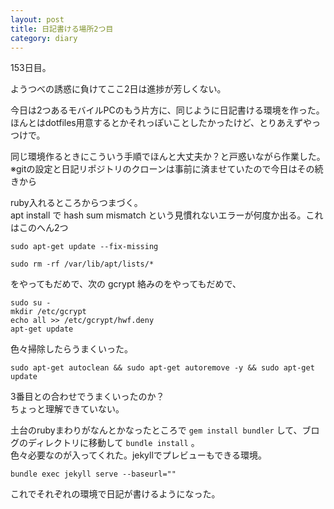 ```yaml
---
layout: post
title: 日記書ける場所2つ目 
category: diary
---
```


153日目。

ようつべの誘惑に負けてここ2日は進捗が芳しくない。

今日は2つあるモバイルPCのもう片方に、同じように日記書ける環境を作った。ほんとはdotfiles用意するとかそれっぽいことしたかったけど、とりあえずやっつけで。

同じ環境作るときにこういう手順でほんと大丈夫か？と戸惑いながら作業した。  
※gitの設定と日記リポジトリのクローンは事前に済ませていたので今日はその続きから

ruby入れるところからつまづく。  
apt install で hash sum mismatch という見慣れないエラーが何度か出る。これはこのへん2つ

```
sudo apt-get update --fix-missing
```

```
sudo rm -rf /var/lib/apt/lists/*
```

をやってもだめで、次の gcrypt 絡みのをやってもだめで、

```
sudo su -
mkdir /etc/gcrypt
echo all >> /etc/gcrypt/hwf.deny
apt-get update
```

色々掃除したらうまくいった。

```
sudo apt-get autoclean && sudo apt-get autoremove -y && sudo apt-get update
```

3番目との合わせでうまくいったのか？  
ちょっと理解できていない。

土台のrubyまわりがなんとかなったところで `gem install bundler` して、ブログのディレクトリに移動して `bundle install` 。  
色々必要なのが入ってくれた。jekyllでプレビューもできる環境。  

```
bundle exec jekyll serve --baseurl=""
```

これでそれぞれの環境で日記が書けるようになった。

